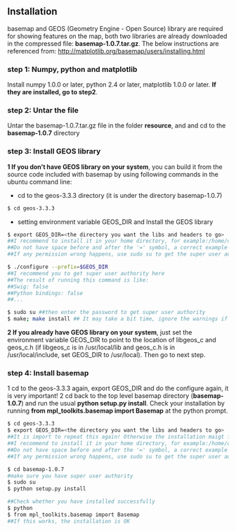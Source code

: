 ## Installation
basemap and GEOS (Geometry Engine - Open Source) library are required for showing features on the map, both two libraries are already downloaded in the compressed file: **basemap-1.0.7.tar.gz**.
The below instructions are referenced from:              http://matplotlib.org/basemap/users/installing.html
### step 1: Numpy, python and matplotlib
Install numpy 1.0.0 or later, python 2.4 or later, matplotlib 1.0.0 or later. **If they are installed, go to step2**.
### step 2: Untar the file
Untar the basemap-1.0.7.tar.gz file in the folder **resource**, and and cd to the **basemap-1.0.7** directory
### step 3: Install GEOS library
**1 If you don’t have GEOS library on your system**, you can build it from the source code included with basemap by using following commands in the ubuntu command line:
* cd to the geos-3.3.3 directory (it is under the directory basemap-1.0.7)
```sh
$ cd geos-3.3.3
```
* setting environment variable GEOS_DIR and Install the GEOS library
```sh
$ export GEOS_DIR=<the directory you want the libs and headers to go> 
##I recommend to install it in your home directory, for example:/home/ds-ga-1007
##Do not have space before and after the '=' symbol, a correct example is like this: export GEOS_DIR=/home/ds-ga-1007
##If any permission wrong happens, use sudo su to get the super user authority, or get root authority

$ ./configure --prefix=$GEOS_DIR
##I recommend you to get super user authority here
##The result of running this command is like: 
##Swig: false 
##Python bindings: false
##...

$ sudo su ##then enter the password to get super user authority
$ make; make install ## It may take a bit time, ignore the warnings if any
```

**2 If you already have GEOS library on your system**, just set the environment variable GEOS_DIR to point to the location of libgeos_c and geos_c.h (if libgeos_c is in /usr/local/lib and geos_c.h is in /usr/local/include, set GEOS_DIR to /usr/local). Then go to next step. 

### step 4: Install basemap
1 cd to the geos-3.3.3 again, export GEOS_DIR and do the configure again, it is very important!
2 cd back to the top level basemap directory (**basemap-1.0.7**) and run the usual **python setup.py install**. Check your installation by running **from mpl_toolkits.basemap import Basemap** at the python prompt.

 ```sh
$ cd geos-3.3.3
$ export GEOS_DIR=<the directory you want the libs and headers to go> 
##It is import to repeat this again! Otherwise the installation maigt fail
##I recommend to install it in your home directory, for example:/home/ds-ga-1007
##Do not have space before and after the '=' symbol, a correct example is like this: export GEOS_DIR=/home/ds-ga-1007
##If any permission wrong happens, use sudo su to get the super user authority, or get root authority

$ cd basemap-1.0.7
#make sure you have super user authority 
$ sudo su
$ python setup.py install

##Check whether you have installed successfully
$ python
$ from mpl_toolkits.basemap import Basemap 
##If this works, the installation is OK
```

